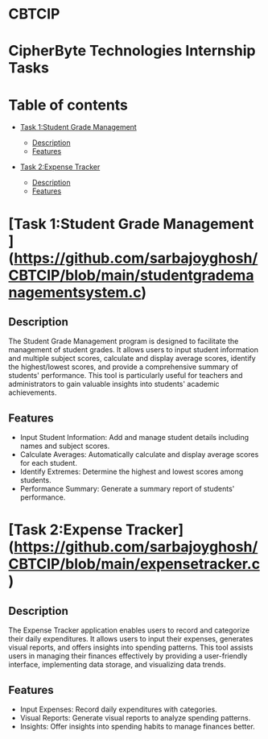 # CBTCIP
CipherByte Technologies Internship Tasks
===========================================
Table of contents
=================
<!--ts-->

* [Task 1:Student Grade Management ](#task-1-student-grade-management)
    * [Description](#description)
    * [Features](#features)
    


* [Task 2:Expense Tracker](#task-2-expense-tracker)
    * [Description](#description)
    * [Features](#features)

  
<!--te-->

[Task 1:Student Grade Management ]
(https://github.com/sarbajoyghosh/CBTCIP/blob/main/studentgrademanagementsystem.c)
================================

Description
-----------
The Student Grade Management program is designed to facilitate the management of student grades. It allows users to input student information and multiple subject scores, calculate and display average scores, identify the highest/lowest scores, and provide a comprehensive summary of students' performance. This tool is particularly useful for teachers and administrators to gain valuable insights into students' academic achievements.


Features
---------
* Input Student Information: Add and manage student details including names and subject scores.
* Calculate Averages: Automatically calculate and display average scores for each student.
* Identify Extremes: Determine the highest and lowest scores among students.
* Performance Summary: Generate a summary report of students' performance.


[Task 2:Expense Tracker]
(https://github.com/sarbajoyghosh/CBTCIP/blob/main/expensetracker.c)
========================


Description
------------
The Expense Tracker application enables users to record and categorize their daily expenditures. It allows users to input their expenses, generates visual reports, and offers insights into spending patterns. This tool assists users in managing their finances effectively by providing a user-friendly interface, implementing data storage, and visualizing data trends.

Features
----------
* Input Expenses: Record daily expenditures with categories.
* Visual Reports: Generate visual reports to analyze spending patterns.
* Insights: Offer insights into spending habits to manage finances better.
